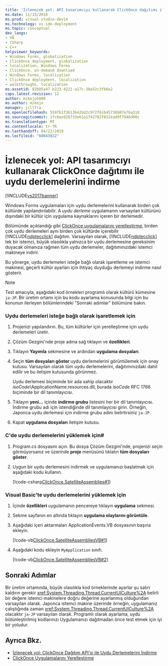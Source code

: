 ```yaml
---
title: 'İzlenecek yol: API tasarımcıyı kullanarak ClickOnce dağıtımı ile uydu derlemelerini indirme | Microsoft Docs'
ms.date: 11/15/2016
ms.prod: visual-studio-dev14
ms.technology: vs-ide-deployment
ms.topic: conceptual
dev_langs:
- VB
- CSharp
- C++
helpviewer_keywords:
- Windows Forms, globalization
- ClickOnce deployment, globalization
- localization, Windows Forms
- ClickOnce, on-demand download
- Windows Forms, localization
- ClickOnce deployment, localization
- walkthroughs, localization
ms.assetid: 82b85a47-b223-4221-a17c-38a52c3fb6e2
caps.latest.revision: 12
author: mikejo5000
ms.author: mikejo
manager: jillfra
ms.openlocfilehash: 559fb1f3613b42bd2c972f61b45736b07e76a318
ms.sourcegitcommit: 1fc6ee928733e61a1f42782f832ead9f7946d00c
ms.translationtype: MT
ms.contentlocale: tr-TR
ms.lasthandoff: 04/22/2019
ms.locfileid: "60043022"
---
```

# <a name="walkthrough-downloading-satellite-assemblies-on-demand-with-the-clickonce-deployment-api-using-the-designer"></a>İzlenecek yol: API tasarımcıyı kullanarak ClickOnce dağıtımı ile uydu derlemelerini indirme

[!INCLUDE[vs2017banner](../includes/vs2017banner.md)]

Windows Forms uygulamaları için uydu derlemelerini kullanarak birden çok kültürde yapılandırılabilir. A *uydu derleme* uygulamanın varsayılan kültürünü dışındaki bir kültür için uygulama kaynaklarını içeren bir derlemedir.

Bölümünde açıklandığı gibi [ClickOnce uygulamalarını yerelleştirme](../deployment/localizing-clickonce-applications.md), birden çok uydu derlemeleri aynı birden çok kültürde içerebilir [!INCLUDE[ndptecclick](../includes/ndptecclick-md.md)] dağıtım. Varsayılan olarak, [!INCLUDE[ndptecclick](../includes/ndptecclick-md.md)] tek bir istemci, büyük olasılıkla yalnızca bir uydu derlemesine gereksinim duyacak olmanıza rağmen tüm uydu derlemeler, dağıtımınızdaki istemci makineye indirir.

Bu yönerge, uydu derlemeleri isteğe bağlı olarak işaretleme ve istemci makinesi, geçerli kültür ayarları için ihtiyaç duyduğu derlemeyi indirme nasıl gösterir.

> [!NOTE]
> Test amacıyla, aşağıdaki kod örnekleri programlı olarak kültürü kümesine `ja-JP`. Bir üretim ortamı için bu kodu ayarlama konusunda bilgi için bu konunun ilerleyen bölümlerindeki "Sonraki adımlar" bölümüne bakın.

### <a name="to-mark-satellite-assemblies-as-optional"></a>Uydu derlemeleri isteğe bağlı olarak işaretlemek için

1. Projenizi yapılandırın. Bu, tüm kültürler için yerelleştirme için uydu derlemeleri üretir.

2. Çözüm Gezgini'nde proje adına sağ tıklayın ve **özellikleri**.

3. Tıklayın **Yayımla** sekmesine ve ardından **uygulama dosyaları**.

4. Seçin **tüm dosyaları göster** uydu derlemelerini görüntülemek için onay kutusu. Varsayılan olarak tüm uydu derlemelerini, dağıtımınızdaki dahil edilir ve bu iletişim kutusunda görünmez.

     Uydu derlemesi biçiminde bir ada sahip olacaktır *isoCode*\ApplicationName.resources.dll, burada *isoCode* RFC 1766 biçiminde bir dil tanımlayıcısı.

5. Tıklayın **yeni...**  içinde **indirme grubu** listesini her bir dil tanımlayıcısı. İndirme grubu adı için istendiğinde dil tanımlayıcısı girin. Örneğin, Japonca uydu derlemesi için indirme grubu adını belirtirsiniz `ja-JP`.

6. Kapat **uygulama dosyaları** iletişim kutusu.

### <a name="to-download-satellite-assemblies-on-demand-in-c"></a>C'de uydu derlemelerini yüklemek için\#

1. Program.cs dosyasını açın. Bu dosya Çözüm Gezgini'nde, projenizi seçin görmüyorsanız ve üzerinde **proje** menüsünü tıklatın **tüm dosyaları göster**.

2. Uygun bir uydu derlemesini indirmek ve uygulamanızı başlatmak için aşağıdaki kodu kullanın.

     [!code-csharp[ClickOnce.SatelliteAssemblies#1](../snippets/csharp/VS_Snippets_Winforms/ClickOnce.SatelliteAssemblies/CS/Program.cs#1)]

### <a name="to-download-satellite-assemblies-on-demand-in-visual-basic"></a>Visual Basic'te uydu derlemelerini yüklemek için

1. İçinde **özellikleri** uygulamanın pencereye tıklayın **uygulama** sekmesi.

2. Sekme sayfanın en altında tıklayın **uygulama olaylarını görüntüle**.

3. Aşağıdaki içeri aktarmaları ApplicationEvents.VB dosyasının başına ekleyin.

     [!code-vb[ClickOnce.SatelliteAssembliesVB#1](../snippets/visualbasic/VS_Snippets_Winforms/ClickOnce.SatelliteAssembliesVB/VB/ApplicationEvents.vb#1)]

4. Aşağıdaki kodu ekleyin `MyApplication` sınıfı.

     [!code-vb[ClickOnce.SatelliteAssembliesVB#2](../snippets/visualbasic/VS_Snippets_Winforms/ClickOnce.SatelliteAssembliesVB/VB/ApplicationEvents.vb#2)]

## <a name="next-steps"></a>Sonraki Adımlar

Bir üretim ortamında, büyük olasılıkla kod örneklerinde ayarlar şu satırı kaldırın gerekir <xref:System.Threading.Thread.CurrentUICulture%2A> belirli bir değere istemci makinelere doğru değerine ayarlanmış olduğundan varsayılan olarak. Japonca istemci makine üzerinde örneğin, uygulamanız çalıştığında zaman <xref:System.Threading.Thread.CurrentUICulture%2A> olacaktır `ja-JP` varsayılan olarak. Programlı olarak ayarlama, uydu bütünleştirilmiş kodlarınızı Uygulamanızı dağıtmadan önce test etmek için iyi bir yoludur.

## <a name="see-also"></a>Ayrıca Bkz.

- [İzlenecek yol: ClickOnce Dağıtım API'si ile Uydu Derlemelerini İndirme](../deployment/walkthrough-downloading-satellite-assemblies-on-demand-with-the-clickonce-deployment-api.md)
- [ClickOnce Uygulamalarını Yerelleştirme](../deployment/localizing-clickonce-applications.md)
